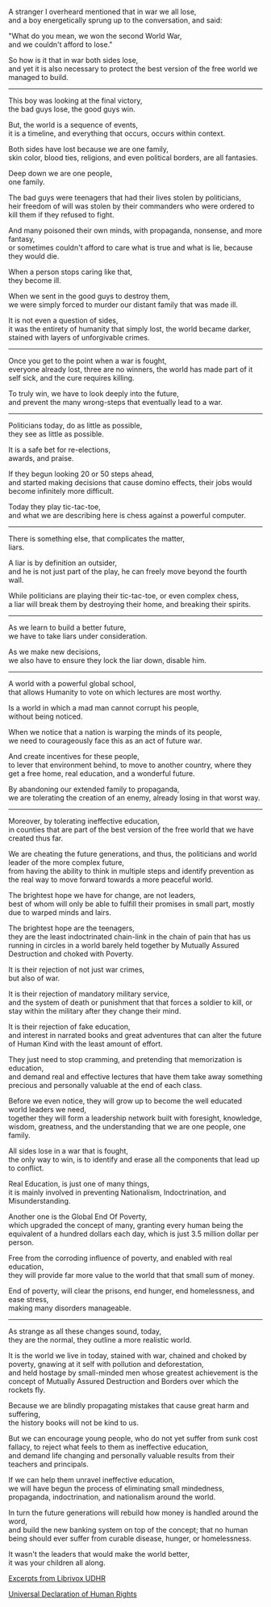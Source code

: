 A stranger I overheard mentioned that in war we all lose,\
and a boy energetically sprung up to the conversation, and said:

"What do you mean, we won the second World War,\
and we couldn't afford to lose."

So how is it that in war both sides lose,\
and yet it is also necessary to protect the best version of the free world we managed to build.

---

This boy was looking at the final victory,\
the bad guys lose, the good guys win.

But, the world is a sequence of events,\
it is a timeline, and everything that occurs, occurs within context.

Both sides have lost because we are one family,\
skin color, blood ties, religions, and even political borders, are all fantasies.

Deep down we are one people,\
one family.

The bad guys were teenagers that had their lives stolen by politicians,\
heir freedom of will was stolen by their commanders who were ordered to kill them if they refused to fight.

And many poisoned their own minds, with propaganda, nonsense, and more fantasy,\
or sometimes couldn't afford to care what is true and what is lie, because they would die.

When a person stops caring like that,\
they become ill.

When we sent in the good guys to destroy them,\
we were simply forced to murder our distant family that was made ill.

It is not even a question of sides,\
it was the entirety of humanity that simply lost, the world became darker, stained with layers of unforgivable crimes.

---

Once you get to the point when a war is fought,\
everyone already lost, three are no winners, the world has made part of it self sick, and the cure requires killing.

To truly win, we have to look deeply into the future,\
and prevent the many wrong-steps that eventually lead to a war.

---

Politicians today, do as little as possible,\
they see as little as possible.

It is a safe bet for re-elections,\
awards, and praise.

If they begun looking 20 or 50 steps ahead,\
and started making decisions that cause domino effects, their jobs would become infinitely more difficult.

Today they play tic-tac-toe,\
and what we are describing here is chess against a powerful computer.

---

There is something else, that complicates the matter,\
liars.

A liar is by definition an outsider,\
and he is not just part of the play, he can freely move beyond the fourth wall.

While politicians are playing their tic-tac-toe, or even complex chess,\
a liar will break them by destroying their home, and breaking their spirits.

---

As we learn to build a better future,\
we have to take liars under consideration.

As we make new decisions,\
we also have to ensure they lock the liar down, disable him.

---

A world with a powerful global school,\
that allows Humanity to vote on which lectures are most worthy.

Is a world in which a mad man cannot corrupt his people,\
without being noticed.

When we notice that a nation is warping the minds of its people,\
we need to courageously face this as an act of future war.

And create incentives for these people,\
to lever that environment behind, to move to another country, where they get a free home, real education, and a wonderful future.

By abandoning our extended family to propaganda,\
we are tolerating the creation of an enemy, already losing in that worst way.

---

Moreover, by tolerating ineffective education,\
in counties that are part of the best version of the free world that we have created thus far.

We are cheating the future generations, and thus, the politicians and world leader of the more complex future,\
from having the ability to think in multiple steps and identify prevention as the real way to move forward towards a more peaceful world.

The brightest hope we have for change, are not leaders,\
best of whom will only be able to fulfill their promises in small part, mostly due to warped minds and lairs.

The brightest hope are the teenagers,\
they are the least indoctrinated chain-link in the chain of pain that has us running in circles in a world barely held together by Mutually Assured Destruction and choked with Poverty.

It is their rejection of not just war crimes,\
but also of war.

It is their rejection of mandatory military service,\
and the system of death or punishment that that forces a soldier to kill, or stay within the military after they change their mind.

It is their rejection of fake education,\
and interest in narrated books and great adventures that can alter the future of Human Kind with the least amount of effort.

They just need to stop cramming, and pretending that memorization is education,\
and demand real and effective lectures that have them take away something precious and personally valuable at the end of each class.

Before we even notice, they will grow up to become the well educated world leaders we need,\
together they will form a leadership network built with foresight, knowledge, wisdom, greatness, and the understanding that we are one people, one family.

All sides lose in a war that is fought,\
the only way to win, is to identify and erase all the components that lead up to conflict.

Real Education, is just one of many things,\
it is mainly involved in preventing Nationalism, Indoctrination, and Misunderstanding.

Another one is the Global End Of Poverty,\
which upgraded the concept of many, granting every human being the equivalent of a hundred dollars each day, which is just 3.5 million dollar per person.

Free from the corroding influence of poverty, and enabled with real education,\
they will provide far more value to the world that that small sum of money.

End of poverty, will clear the prisons, end hunger, end homelessness, and ease stress,\
making many disorders manageable.

---

As strange as all these changes sound, today,\
they are the normal, they outline a more realistic world.

It is the world we live in today, stained with war, chained and choked by poverty, gnawing at it self with pollution and deforestation,\
and held hostage by small-minded men whose greatest achievement is the concept of Mutually Assured Destruction and Borders over which the rockets fly.

Because we are blindly propagating mistakes that cause great harm and suffering,\
the history books will not be kind to us.

But we can encourage young people, who do not yet suffer from sunk cost fallacy, to reject what feels to them as ineffective education,\
and demand life changing and personally valuable results from their teachers and principals.

If we can help them unravel ineffective education,\
we will have begun the process of eliminating small mindedness, propaganda, indoctrination, and nationalism around the world.

In turn the future generations will rebuild how money is handled around the word,\
and build the new banking system on top of the concept; that no human being should ever suffer from curable disease, hunger, or homelessness.

It wasn't the leaders that would make the world better,\
it was your children all along.

[Excerpts from Librivox UDHR](https://librivox.org/the-universal-declaration-of-human-rights-by-the-united-nations/)

[Universal Declaration of Human Rights](https://en.wikipedia.org/wiki/Universal_Declaration_of_Human_Rights)
